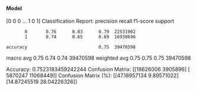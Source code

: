 #### Model
[0 0 0 ... 1 0 1]
Classification Report:
              precision    recall  f1-score   support

           0       0.76      0.83      0.79  22531902
           1       0.74      0.65      0.69  16938696

    accuracy                           0.75  39470598
   macro avg       0.75      0.74      0.74  39470598
weighted avg       0.75      0.75      0.75  39470598

Accuracy: 0.7523183459242244
Confusion Matrix:
[[18626006  3905896]
 [ 5870247 11068449]]
Confusion Matrix (%):
[[47.18957134  9.89571022]
 [14.87245519 28.04226326]]

